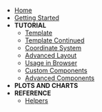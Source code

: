 - [Home](/)
- [Getting Started](get-started.md)
- **TUTORIAL**
    - [Template](template.md)
    - [Template Continued](template-contd.md)
    - [Coordinate System](coord-system.md)
    - [Advanced Layout](advanced-layout.md)
    - [Usage in Browser](usage.md)
    - [Custom Components](custom-components.md)
    - [Advanced Components](advanced-components.md)
- **PLOTS AND CHARTS**
- **REFERENCE**
    - [Helpers](ref/helpers.md)

